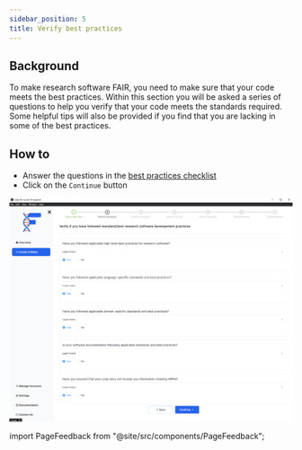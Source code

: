 ```yaml
---
sidebar_position: 5
title: Verify best practices
---
```


## Background

To make research software FAIR, you need to make sure that your code meets the best practices. Within this section you will be asked a series of questions to help you verify that your code meets the standards required. Some helpful tips will also be provided if you find that you are lacking in some of the best practices.

## How to

- Answer the questions in the [best practices checklist](/)
- Click on the `Continue` button

![](./images/reviewStandards.png)

import PageFeedback from "@site/src/components/PageFeedback";

<PageFeedback />
